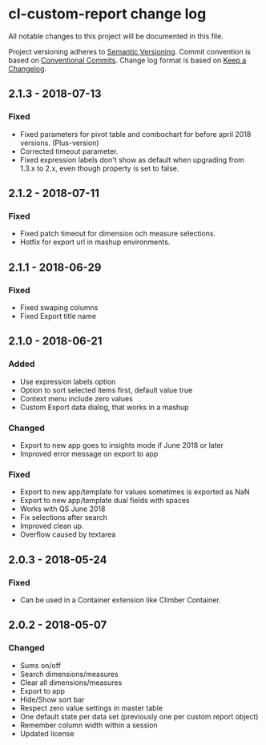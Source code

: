 # cl-custom-report change log

All notable changes to this project will be documented in this file.

Project versioning adheres to [Semantic Versioning](http://semver.org/).
Commit convention is based on [Conventional Commits](http://conventionalcommits.org).
Change log format is based on [Keep a Changelog](http://keepachangelog.com/).

## 2.1.3 - 2018-07-13
### Fixed
- Fixed parameters for pivot table and combochart for before april 2018 versions. (Plus-version)
- Corrected timeout parameter.
- Fixed expression labels don't show as default when upgrading from 1.3.x to 2.x, even though property is set to false.

## 2.1.2 - 2018-07-11
### Fixed
- Fixed patch timeout for dimension och measure selections.
- Hotfix for export url in mashup environments.

## 2.1.1 - 2018-06-29
### Fixed
- Fixed swaping columns
- Fixed Export title name

## 2.1.0 - 2018-06-21
### Added
- Use expression labels option
- Option to sort selected items first, default value true
- Context menu include zero values  
- Custom Export data dialog, that works in a mashup 
### Changed
- Export to new app goes to insights mode if June 2018 or later
- Improved error message on export to app
### Fixed
- Export to new app/template for values sometimes is exported as NaN
- Export to new app/template dual fields with spaces
- Works with QS June 2018
- Fix selections after search
- Improved clean up.
- Overflow caused by textarea

## 2.0.3 - 2018-05-24
### Fixed
- Can be used in a Container extension like Climber Container.
## 2.0.2 - 2018-05-07
### Changed
- Sums on/off
- Search dimensions/measures
- Clear all dimensions/measures
- Export to app
- Hide/Show sort bar
- Respect zero value settings in master table
- One default state per data set (previously one per custom report object)
- Remember column width within a session
- Updated license


